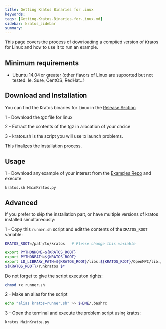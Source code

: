 ```yaml
---
title: Getting Kratos Binaries for Linux
keywords: 
tags: [Getting-Kratos-Binaries-for-Linux.md]
sidebar: kratos_sidebar
summary: 
---
```


This page covers the process of downloading a compiled version of Kratos for Linux and how to use it to run an example. 

## Minimum requirements

* Ubuntu 14.04 or greater (other flavors of Linux are supported but not tested. Ie. Suse, CentOS, RedHat...)

## Download and Installation

You can find the Kratos binaries for Linux in the [Release Section](https://github.com/KratosMultiphysics/Kratos/releases/tag/7.0)

1 - Download the tgz file for linux

2 - Extract the contents of the tgz in a location of your choice

3 - kratos.sh is the script you will use to launch problems.

This finalizes the installation process.

## Usage

1 - Download any example of your interest from the [Examples Repo](https://github.com/KratosMultiphysics/Examples) and execute:

```
kratos.sh MainKratos.py
```

## Advanced

If you prefer to skip the installation part, or have multiple versions of kratos installed simultaneously:

1 - Copy this `runner.sh` script and edit the contents of the `KRATOS_ROOT` variable:

```Bash
KRATOS_ROOT=/path/to/kratos   # Please change this variable

export PYTHONHOME=${KRATOS_ROOT}
export PYTHONPATH=${KRATOS_ROOT}
export LD_LIBRARY_PATH=${KRATOS_ROOT}/libs:${KRATOS_ROOT}/OpenMPI/lib:/home/roigcarlo/KratosInstall/libs
${KRATOS_ROOT}/runkratos $*
```

Do not forget to give the script execution rights:
```bash
chmod +x runner.sh
```

2 - Make an alias for the script

```bash
echo "alias kratos=runner.sh" >> $HOME/.bashrc
```

3 - Open the terminal and execute the problem script using kratos:

```bash
kratos MainKratos.py
```